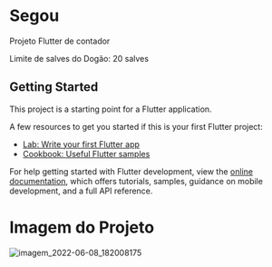 # Segou

Projeto Flutter de contador


Limite de salves do Dogão: 20 salves

## Getting Started

This project is a starting point for a Flutter application.

A few resources to get you started if this is your first Flutter project:

- [Lab: Write your first Flutter app](https://docs.flutter.dev/get-started/codelab)
- [Cookbook: Useful Flutter samples](https://docs.flutter.dev/cookbook)

For help getting started with Flutter development, view the
[online documentation](https://docs.flutter.dev/), which offers tutorials,
samples, guidance on mobile development, and a full API reference.

# Imagem do Projeto 

![imagem_2022-06-08_182008175](https://user-images.githubusercontent.com/63749858/172719374-71a14cc4-b6fd-451b-9aff-497d6a6def07.png)

